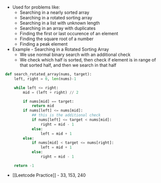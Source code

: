 - Used for problems like:
	- Searching in a nearly sorted array
	- Searching in a rotated sorting array
	- Searching in a list with unknown length
	- Searching in an array with duplicates
	- Finding the first or last occurence of an element
	- Finding the square root of a number
	- Finding a peak element
- Example - Searching in a Rotated Sorting Array
	- We use normal binary search with an additional check
	- We check which half is sorted, then check if element is in range of that sorted half, and then we search in that half
```python
def search_rotated_array(nums, target):
	left, right = 0, len(nums)-1

	while left <= right:
		mid = (left + right) // 2

		if nums[mid] == target:
			return mid
		if nums[left] <= nums[mid]:
			## this is the additional check
			if nums[left] <= target < nums[mid]:
				right = mid - 1
			else:
				left = mid + 1
		else:
			if nums[mid] < target <= nums[right]:
				left = mid + 1
			else:
				right = mid - 1

	return -1
```
- [[Leetcode Practice]] - 33, 153, 240